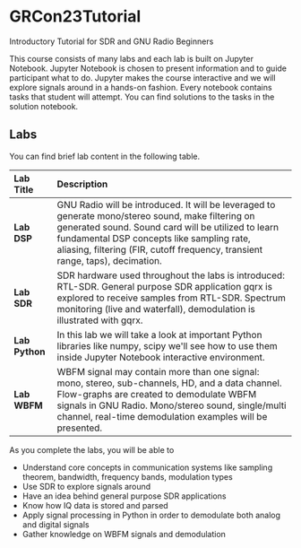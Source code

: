 # GRCon23Tutorial
Introductory Tutorial for SDR and GNU Radio Beginners

This course consists of many labs and each lab is built on Jupyter Notebook. Jupyter Notebook is chosen to present information and to guide participant what to do. Jupyter makes the course interactive and we will explore signals around in a hands-on fashion. Every notebook contains tasks that student will attempt. You can find solutions to the tasks in the solution notebook. 

## Labs

You can find brief lab content in the following table. 

| Lab Title             | Description |
| :-------------------- | :----------- |
| **Lab DSP** | GNU Radio will be introduced. It will be leveraged to generate mono/stereo sound, make filtering on generated sound. Sound card will be utilized to learn fundamental DSP concepts like sampling rate, aliasing, filtering (FIR, cutoff frequency, transient range, taps), decimation. |
| **Lab SDR** | SDR hardware used throughout the labs is introduced: RTL-SDR. General purpose SDR application gqrx is explored to receive samples from RTL-SDR. Spectrum monitoring (live and waterfall), demodulation is illustrated with gqrx.   |
| **Lab Python** | In this lab we will take a look at important Python libraries like numpy, scipy we'll see how to use them inside Jupyter Notebook interactive environment.  |
| **Lab WBFM** | WBFM signal may contain more than one signal: mono, stereo, sub-channels, HD, and a data channel. Flow-graphs are created to demodulate WBFM signals in GNU Radio. Mono/stereo sound, single/multi channel, real-time demodulation examples will be presented.  |

As you complete the labs, you will be able to
* Understand core concepts in communication systems like sampling theorem, bandwidth, frequency bands, modulation types
* Use SDR to explore signals around
* Have an idea behind general purpose SDR applications
* Know how IQ data is stored and parsed
* Apply signal processing in Python in order to demodulate both analog and digital signals
* Gather knowledge on WBFM signals and demodulation
